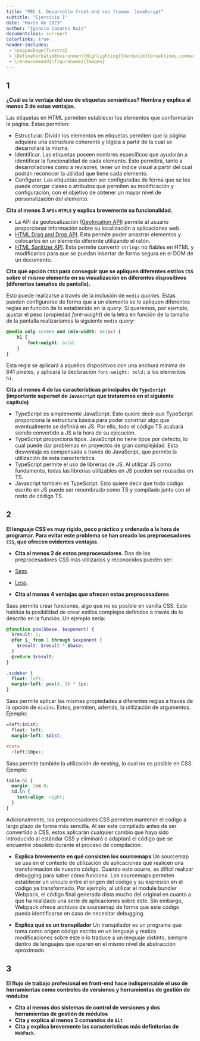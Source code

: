 ```yaml
---
title: "PEC 1. Desarrollo front-end con framew. JavaScript"
subtitle: "Ejercicio 1"
date: "Marzo de 2023"
author: "Ignacio Casares Ruiz"
documentclass: scrreprt
colorlinks: true
header-includes:
 - \usepackage{fvextra}
 - \DefineVerbatimEnvironment{Highlighting}{Verbatim}{breaklines,commandchars=\\\{\}}
 - \renewcommand{\figurename}{Imagen}
---
```


## 1

__¿Cuál es la ventaja del uso de etiquetas semánticas? Nombra y explica al menos 3 de estas ventajas.__

Las etiquetas en HTML permiten establecer los elementos que conformarán la página. Estas permiten:

* Estructurar. Dividir los elementos en etiquetas permiten que la página adquiera una estructura coherente y lógica a partir de la cual se desarrollará la misma.
* Identificar. Las etiquetas poseen nombres específicos que ayudarán a identificar la funcionalidad de cada elemento. Esto permitirá, tanto a desarrolladores como a revisores, tener un índice visual a partir del cual podrán reconocer la utilidad que tiene cada elemento.
* Configurar. Las etiquetas pueden ser configuradas de forma que se les puede otorgar clases o atributos que permiten su modificación y configuración, con el objetivo de obtener un mayor nivel de personalización del elemento.

__Cita al menos 3 `APIs` `HTML5` y explica brevemente su funcionalidad.__

* La API de geolocalización ([Geolocation API](https://developer.mozilla.org/en-US/docs/Web/API/Geolocation_API)) permite al usuario proporcionar información sobre su localización a aplicaciones web.
* [HTML Drag and Drop API](https://developer.mozilla.org/en-US/docs/Web/API/HTML_Drag_and_Drop_API). Esta permite poder arrastrar elementos y colocarlos en un elemento diferente utilizando el ratón.
* [HTML Sanitizer API](https://developer.mozilla.org/en-US/docs/Web/API/HTML_Sanitizer_API). Esta permite convertir `strings` no fiables en HTML y modificarlos para que se puedan insertar de forma segura en el DOM de un documento.

__Cita qué opción `CSS3` para conseguir que se apliquen diferentes estilos `CSS` sobre el mismo elemento en su visualización en diferentes dispositivos (diferentes tamaños de pantalla).__

Esto puede realizarse a través de la inclusión de `media` _queries_. Estas pueden configurarse de forma que a un elemento se le apliquen diferentes reglas en función de lo establecido en la _query_. Si queremos, por ejemplo, ajustar el peso (propiedad _font-weight_) de la letra en función de la tamaño de la pantalla realizaríamos la siguiente `media` _query_:

```css
@media only screen and (min-width: 641px) {
    h1 {
        font-weight: bold;
    }
}
```

Esta regla se aplicará a aquellos dispositivos con una anchura mínima de 641 píxeles, y aplicará la declaración `font-weight: bold;` a los elementos `h1`.

__Cita al menos 4 de las características principales de `TypeScript` (importante superset de `Javascript` que trataremos en el siguiente capítulo)__

* TypeScript es simplemente JavaScript. Esto quiere decir que TypeScript proporciona la estructura básica para poder construir algo que eventualmente se definirá en JS. Por ello, todo el código TS acabará siendo convertido a JS a la hora de su ejecución. 
* TypeScript proporciona tipos. JavaScript no tiene tipos por defecto, lo cual puede dar problemas en proyectos de gran complejidad. Esta desventaja es compensada a través de JavaScript, que permite la utilización de esta característica.
* TypeScript permite el uso de librerías de JS. Al utilizar JS como fundamento, todas las librerías utilizables en JS pueden ser reusadas en TS.
* Javascript también es TypeScript. Esto quiere decir que todo código escrito en JS puede ser renombrado como TS y compilado junto con el resto de código TS.

## 2

__El lenguaje CSS es muy rígido, poco práctico y ordenado a la hora de programar. Para evitar este problema se han creado los preprocesadores `CSS`, que ofrecen evidentes ventajas.__

* __Cita al menos 2 de estos preprocesadores__.
Dos de los preprocesadores CSS más utilizados y reconocidos pueden ser:
* [Sass](https://sass-lang.com/).
* [Less](https://lesscss.org/).

* __Cita al menos 4 ventajas que ofrecen estos preprocesadores__

Sass permite crear funciones, algo que no es posible en vanilla CSS. Esto habitúa la posibilidad de crear estilos complejos definidos a través de lo descrito en la función. Un ejemplo sería:

```scss
@function pow($base, $exponent) {
  $result: 1;
  @for $_ from 1 through $exponent {
    $result: $result * $base;
  }
  @return $result;
}

.sidebar {
  float: left;
  margin-left: pow(4, 3) * 1px;
}
```

Sass permite aplicar las mismas propiedades a diferentes reglas a través de la opción de `mixins`. Estos, permiten, además, la utilización de argumentos. Ejemplo:

```scss
=left($dist) 
  float: left;
  margin-left: $dist;

#data 
  +left(10px);
```

Sass permite también la utilización de _nesting_, lo cual no es posible en CSS. Ejemplo:

```scss
table.hl {
  margin: 2em 0;
  td.ln {
    text-align: right;
  }
}
```

Adicionalmente, los preprocesadores CSS permiten mantener el código a largo plazo de forma más sencilla. Al ser este compilado antes de ser convertido a CSS, estos aplicarán cualquier cambio que haya sido introducido al estándar CSS y eliminará o adaptará el código que se encuentre obsoleto durante el proceso de compilación.


* __Explica brevemente en qué consisten los sourcemaps__
Un sourcemap se usa en el contexto de utilización de aplicaciones que realicen una transformación de nuestro código. Cuando esto ocurre, es difícil realizar debugging para saber cómo funciona. Los sourcemaps permiten establecer un vínculo entre el origen del código y su expresión en el código ya transformado. Por ejemplo, al utilizar el module bundler Webpack, el código final generado dista mucho del original en cuanto a que ha realizado una serie de aplicaciones sobre este. Sin embargo, Webpack ofrece archivos de sourcemap de forma que este código pueda identificarse en caso de necesitar debugging. 

* __Explica qué es un transpilador__
Un transpilador es un programa que toma como origen código escrito en un lenguaje y realiza modificaciones sobre este o lo traduce a un lenguaje distinto, siempre dentro de lenguajes que operen en el mismo nivel de abstracción aproximado. 
## 3

__El flujo de trabajo profesional en front-end hace indispensable el uso de herramientas como controles de versiones y herramientas de gestión de módulos__

* __Cita al menos dos sistemas de control de versiones y dos herramientas de gestión de módulos__
* __Cita y explica al menos 3 comandos de `Git`__
* __Cita y explica brevemente las características más definitorias de `WebPack`.__